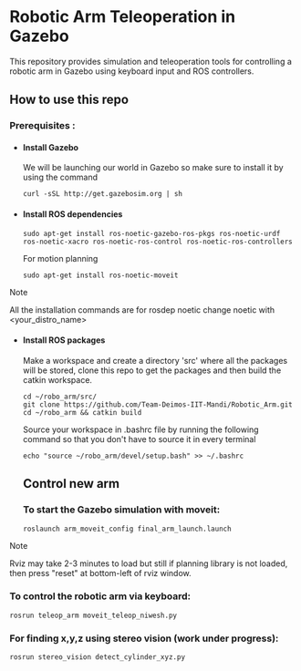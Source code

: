 # Robotic Arm Teleoperation in Gazebo
This repository provides simulation and teleoperation tools for controlling a robotic arm in Gazebo using keyboard input and ROS controllers.


## How to use this repo
### Prerequisites :
- #### Install Gazebo
  We will be launching our world in Gazebo so make sure to install it by using the command 
  ```
  curl -sSL http://get.gazebosim.org | sh
  ```
- #### Install ROS dependencies

  ```
  sudo apt-get install ros-noetic-gazebo-ros-pkgs ros-noetic-urdf ros-noetic-xacro ros-noetic-ros-control ros-noetic-ros-controllers
  ```
  For motion planning
  ```
  sudo apt-get install ros-noetic-moveit
  ```
  
> [!NOTE]
> All the installation commands are for rosdep noetic change noetic with <your_distro_name>

- #### Install ROS packages
  Make a workspace and create a directory 'src' where all the packages will be stored, clone this repo to get the packages and then build the catkin workspace.
  ```
  cd ~/robo_arm/src/
  git clone https://github.com/Team-Deimos-IIT-Mandi/Robotic_Arm.git
  cd ~/robo_arm && catkin build
  ```
  Source your workspace in .bashrc file by running the following command so that you don't have to source it in every terminal
  ```
  echo "source ~/robo_arm/devel/setup.bash" >> ~/.bashrc
  ```

  ## Control new arm

  ### To start the Gazebo simulation with moveit:
  
  ```
  roslaunch arm_moveit_config final_arm_launch.launch 
  ```

> [!NOTE]
> Rviz may take 2-3 minutes to load but still if planning library is not loaded, then press "reset" at bottom-left of rviz window.

  ### To control the robotic arm via keyboard:
  
  ```
  rosrun teleop_arm moveit_teleop_niwesh.py
  ```

  ### For finding x,y,z using stereo vision (work under progress):
  
  ```
  rosrun stereo_vision detect_cylinder_xyz.py 
  ```
